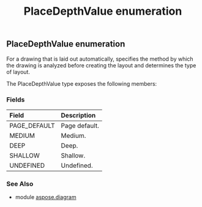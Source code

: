 ﻿---
title: PlaceDepthValue enumeration
second_title: Aspose.Diagram for Python via .NET API References
description: 
type: docs
weight: 3230
url: /python-net/aspose.diagram/placedepthvalue/
is_root: false
---

## PlaceDepthValue enumeration

For a drawing that is laid out automatically, specifies the method by which the drawing is analyzed before creating the layout and determines the type of layout.



The PlaceDepthValue type exposes the following members:

### Fields
| Field | Description |
| :- | :- |
| PAGE_DEFAULT | Page default. |
| MEDIUM | Medium. |
| DEEP | Deep. |
| SHALLOW | Shallow. |
| UNDEFINED | Undefined. |


### See Also

* module [aspose.diagram](../)
